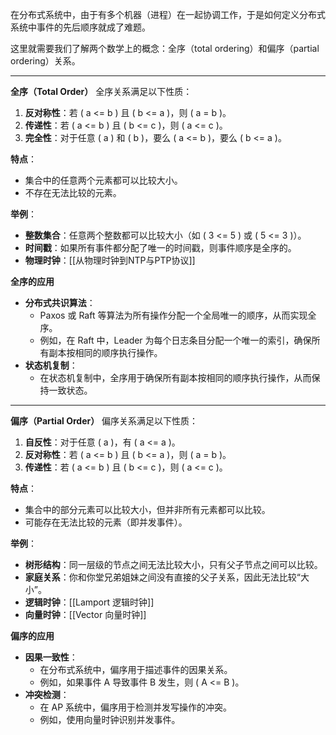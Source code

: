 
在分布式系统中，由于有多个机器（进程）在一起协调工作，于是如何定义分布式系统中事件的先后顺序就成了难题。

这里就需要我们了解两个数学上的概念：全序（total ordering）和偏序（partial ordering）关系。

--- 

**全序（Total Order）**
全序关系满足以下性质：
1. **反对称性**：若 \( a <= b \) 且 \( b <= a \)，则 \( a = b \)。
2. **传递性**：若 \( a <= b \) 且 \( b <= c \)，则 \( a <= c \)。
3. **完全性**：对于任意 \( a \) 和 \( b \)，要么 \( a <= b \)，要么 \( b <= a \)。

**特点**：
- 集合中的任意两个元素都可以比较大小。
- 不存在无法比较的元素。

**举例**：
- **整数集合**：任意两个整数都可以比较大小（如 \( 3 <= 5 \) 或 \( 5 <= 3 \)）。
- **时间戳**：如果所有事件都分配了唯一的时间戳，则事件顺序是全序的。
- **物理时钟**：[[从物理时钟到NTP与PTP协议]]

**全序的应用**
- **分布式共识算法**：
  - Paxos 或 Raft 等算法为所有操作分配一个全局唯一的顺序，从而实现全序。
  - 例如，在 Raft 中，Leader 为每个日志条目分配一个唯一的索引，确保所有副本按相同的顺序执行操作。
- **状态机复制**：
  - 在状态机复制中，全序用于确保所有副本按相同的顺序执行操作，从而保持一致状态。

---

**偏序（Partial Order）**
偏序关系满足以下性质：
1. **自反性**：对于任意 \( a \)，有 \( a <= a \)。
2. **反对称性**：若 \( a <= b \) 且 \( b <= a \)，则 \( a = b \)。
3. **传递性**：若 \( a <= b \) 且 \( b <= c \)，则 \( a <= c \)。

**特点**：
- 集合中的部分元素可以比较大小，但并非所有元素都可以比较。
- 可能存在无法比较的元素（即并发事件）。

**举例**：
- **树形结构**：同一层级的节点之间无法比较大小，只有父子节点之间可以比较。
- **家庭关系**：你和你堂兄弟姐妹之间没有直接的父子关系，因此无法比较“大小”。
- **逻辑时钟**：[[Lamport 逻辑时钟]]
- **向量时钟**：[[Vector 向量时钟]]

**偏序的应用**
- **因果一致性**：
  - 在分布式系统中，偏序用于描述事件的因果关系。
  - 例如，如果事件 A 导致事件 B 发生，则 \( A <= B \)。
- **冲突检测**：
  - 在 AP 系统中，偏序用于检测并发写操作的冲突。
  - 例如，使用向量时钟识别并发事件。
